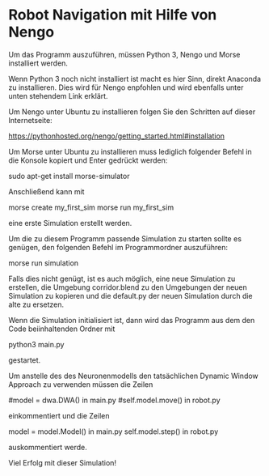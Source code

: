 # Robot Navigation mit Hilfe von Nengo

Um das Programm auszuführen, müssen Python 3, Nengo und Morse installiert werden.

Wenn Python 3 noch nicht installiert ist macht es hier Sinn, direkt Anaconda zu installieren.
Dies wird für Nengo enpfohlen und wird ebenfalls unter unten stehendem Link erklärt.

Um Nengo unter Ubuntu zu installieren folgen Sie den Schritten auf dieser Internetseite:

https://pythonhosted.org/nengo/getting_started.html#installation


Um Morse unter Ubuntu zu installieren muss lediglich folgender Befehl in die Konsole kopiert und Enter gedrückt werden:

sudo apt-get install morse-simulator


Anschließend kann mit

morse create my_first_sim
morse run my_first_sim

eine erste Simulation erstellt werden.


Um die zu diesem Programm passende Simulation zu starten sollte es genügen, den folgenden Befehl im Programmordner auszuführen:

morse run simulation

Falls dies nicht genügt, ist es auch möglich, eine neue Simulation zu erstellen, die Umgebung corridor.blend zu den
Umgebungen der neuen Simulation zu kopieren und die default.py der neuen Simulation durch die alte zu ersetzen.


Wenn die Simulation initialisiert ist, dann wird das Programm aus dem den Code beiinhaltenden Ordner mit

python3 main.py

gestartet.

Um anstelle des des Neuronenmodells den tatsächlichen Dynamic Window Approach zu verwenden müssen die Zeilen

#model = dwa.DWA()      in main.py
#self.model.move()      in robot.py

einkommentiert und die Zeilen

model = model.Model()   in main.py
self.model.step()       in robot.py

auskommentiert werde.

Viel Erfolg mit dieser Simulation!